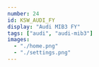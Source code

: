 ```yaml
---
number: 24
id: KSW_AUDI_FY
display: "Audi MIB3 FY"
tags: ["audi", "audi-mib3"]
images:
  - "./home.png"
  - "./settings.png"
---
```

